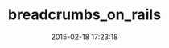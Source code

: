 ---
layout: post
title:  "breadcrumbs_on_rails"
repo:   "weppos/breadcrumbs_on_rails"
date:   2015-02-18 17:23:18
gemurl: http://www.simonecarletti.com/code/breadcrumbs_on_rails
---